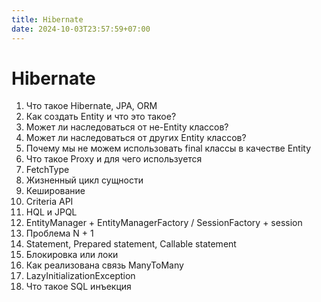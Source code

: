 ```yaml
---
title: Hibernate
date: 2024-10-03T23:57:59+07:00
---
```


# Hibernate

1. Что такое Hibernate, JPA, ORM
1. Как создать Entity и что это такое?
1. Может ли наследоваться от не-Entity классов?
1. Может ли наследоваться от других Entity классов?
1. Почему мы не можем использовать final классы в качестве Entity
1. Что такое Proxy и для чего используется
1. FetchType
2. Жизненный цикл сущности
11. Кеширование
4. Criteria API
5. HQL и JPQL
8. EntityManager + EntityManagerFactory / SessionFactory + session
9. Проблема N + 1
10. Statement, Prepared statement, Callable statement
12. Блокировка или локи
13. Как реализована связь ManyToMany
14. LazyInitializationException
15. Что такое SQL инъекция
